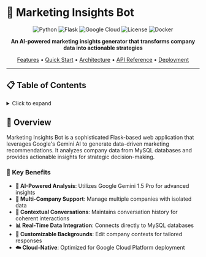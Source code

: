 # 🚀 Marketing Insights Bot

<div align="center">

![Python](https://img.shields.io/badge/Python-3.10-blue.svg)
![Flask](https://img.shields.io/badge/Flask-2.3.3-green.svg)
![Google Cloud](https://img.shields.io/badge/Google%20Cloud-Ready-orange.svg)
![License](https://img.shields.io/badge/License-MIT-yellow.svg)
![Docker](https://img.shields.io/badge/Docker-Containerized-blue.svg)

**An AI-powered marketing insights generator that transforms company data into actionable strategies**

[Features](#-features) • [Quick Start](#-quick-start) • [Architecture](#-architecture) • [API Reference](#-api-reference) • [Deployment](#-deployment)

</div>

---

## 📋 Table of Contents

<details>
<summary>Click to expand</summary>

- [Overview](#-overview)
- [Features](#-features)
- [Architecture](#-architecture)
- [Prerequisites](#-prerequisites)
- [Installation](#-installation)
  - [Local Development](#local-development)
  - [Docker Setup](#docker-setup)
- [Configuration](#-configuration)
  - [Environment Variables](#environment-variables)
  - [Company Configuration](#company-configuration)
- [Usage](#-usage)
  - [Web Interface](#web-interface)
  - [API Endpoints](#api-endpoints)
- [Deployment](#-deployment)
  - [Google Cloud Run](#google-cloud-run)
  - [Docker Deployment](#docker-deployment)
- [Development](#-development)
  - [Project Structure](#project-structure)
  - [Adding New Companies](#adding-new-companies)
  - [Customization](#customization)
- [API Reference](#-api-reference)
- [Troubleshooting](#-troubleshooting)
- [Contributing](#-contributing)
- [License](#-license)

</details>

## 🌟 Overview

Marketing Insights Bot is a sophisticated Flask-based web application that leverages Google's Gemini AI to generate data-driven marketing recommendations. It analyzes company data from MySQL databases and provides actionable insights for strategic decision-making.

### 🎯 Key Benefits

- **🤖 AI-Powered Analysis**: Utilizes Google Gemini 1.5 Pro for advanced insights
- **🏢 Multi-Company Support**: Manage multiple companies with isolated data
- **💬 Contextual Conversations**: Maintains conversation history for coherent interactions
- **📊 Real-Time Data Integration**: Connects directly to MySQL databases
- **🎨 Customizable Backgrounds**: Edit company contexts for tailored responses
- **☁️ Cloud-Native**: Optimized for Google Cloud Platform deployment


